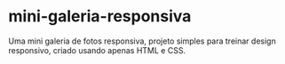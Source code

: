 # mini-galeria-responsiva
Uma mini galeria de fotos responsiva, projeto simples para treinar design responsivo, criado usando apenas HTML e CSS.
